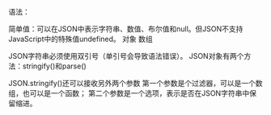 语法：

简单值：可以在JSON中表示字符串、数值、布尔值和null。但JSON不支持JavaScript中的特殊值undefined。
对象
数组

JSON字符串必须使用双引号（单引号会导致语法错误）。
JSON对象有两个方法：stringify()和parse()

JSON.stringify()还可以接收另外两个参数
第一个参数是个过滤器，可以是一个数组，也可以是一个函数；
第二个参数是一个选项，表示是否在JSON字符串中保留缩进。
